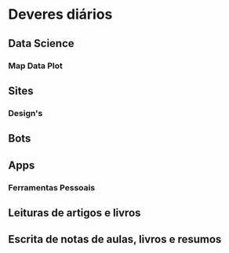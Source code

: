 # Deveres diários

## Data Science 
### Map Data Plot
## Sites 
### Design's 

## Bots

## Apps
### Ferramentas Pessoais 

## Leituras de artigos e livros 

## Escrita de notas de aulas, livros e resumos 
